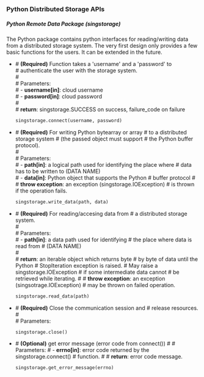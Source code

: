 ### Python Distributed Storage APIs 

##### Python Remote Data Package (singstorage)
The Python package contains python interfaces for reading/writing data from a distributed storage system.
The very first design only provides a few basic functions for the users. It can be extended in the future.



  
- \# **(Required)** Function takes a 'username' and a 'password' to   
  \#                authenticate the user with the storage system.  
  \#  
  \# Parameters:  
  \# - **username[in]**: cloud username  
  \# - **password[in]**: cloud password  
  \#  
  \#  **return**: singstorage.SUCCESS on success, failure_code on failure  
  ```python
  singstorage.connect(username, password)
  ```
 
- \# **(Required)** For writing Python bytearray or array
  \#                to a distributed storage system
  \#                (the passed object must support 
  \#                 the Python buffer protocol).  
  \#  
  \# Parameters:  
  \# - **path[in]**: a logical path used for identifying the place where
  \#                 data has to be written to (DATA NAME)  
  \# - **data[in]**: Python object that supports the Python
  \#                 buffer protocol
  \#    
  \#  **throw exception**: an exception (singstorage.IOException) 
  \#                       is thrown if the operation fails.  
  ```python
  singstorage.write_data(path, data)
  ```
  
  
- \# **(Required)** For reading/accesing data from 
  \#                a distributed storage system.  
  \#  
  \# Parameters:  
  \# - **path[in]**: a data path used for identifying 
  \#                 the place where data is read from 
  \#                 (DATA NAME)  
  \#   
  \#  **return**:   an iterable object which returns byte
  \#                by byte of data until the Python
  \#                StopIteration exception is raised.
  \#                May raise a singstorage.IOException
  \#                if some intermediate data cannot
  \#                be retrieved while iterating.
  \#
  \#  **throw exception**: an exception (singsotrage.IOException) 
  \#                       may be thrown on failed operation.  
  ```python
  singstorage.read_data(path)
  ``` 
  
- \# **(Required)** Close the communication session and 
  \#                  release resources.  
  \#  
  \# Parameters:   
  ```python
  singstorage.close()
  ```

- \# **(Optional)** get error message (error code from connect())
  \#
  \# Parameters:
  \# - **errno[in]**: error code returned by the singstorage.connect()
  \#                  function.
  \#
  \# **return**:      error code message.
  ```python
  singstorage.get_error_message(errno)
  ```
